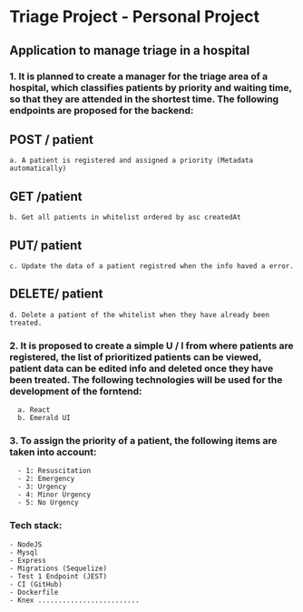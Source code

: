 # Triage Project - Personal Project 
## Application to manage triage in a hospital

### 1. It is planned to create a manager for the triage area of a hospital, which classifies patients by priority and waiting time, so that they are attended in the shortest time. The following endpoints are proposed for the backend: 

##     POST / patient
    a. A patient is registered and assigned a priority (Metadata automatically) 
##     GET /patient 
    b. Get all patients in whitelist ordered by asc createdAt 
##     PUT/ patient
    c. Update the data of a patient registred when the info haved a error.
##     DELETE/ patient
    d. Delete a patient of the whitelist when they have already been treated.

### 2. It is proposed to create a simple U / I from where patients are registered, the list of prioritized patients can be viewed, patient data can be edited info and deleted once they have been treated. The following technologies will be used for the development of the forntend:
      a. React
      b. Emerald UI

### 3.  To assign the priority of a patient, the following items are taken into account:
      
      - 1: Resuscitation
      - 2: Emergency
      - 3: Urgency
      - 4: Minor Urgency
      - 5: No Urgency

### Tech stack: 
    - NodeJS 
    - Mysql 
    - Express
    - Migrations (Sequelize)
    - Test 1 Endpoint (JEST)
    - CI (GitHub)
    - Dockerfile
    - Knex .........................

